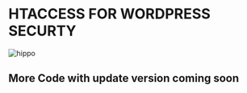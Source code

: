 <h1>HTACCESS FOR WORDPRESS SECURTY </h1>

![hippo](https://i.ibb.co.com/BVcVc9Lr/Danger.gif) <br>
<h2>More Code with update version coming soon </h2>

